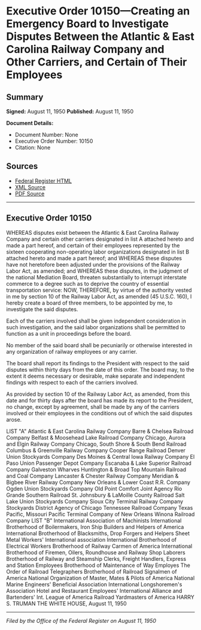 # Executive Order 10150—Creating an Emergency Board to Investigate Disputes Between the Atlantic & East Carolina Railway Company and Other Carriers, and Certain of Their Employees

## Summary

**Signed:** August 11, 1950
**Published:** August 11, 1950

**Document Details:**
- Document Number: None
- Executive Order Number: 10150
- Citation: None

## Sources
- [Federal Register HTML](https://www.presidency.ucsb.edu/documents/executive-order-10150-creating-emergency-board-investigate-disputes-between-the-atlantic)
- [XML Source](None)
- [PDF Source](None)

---

## Executive Order 10150

WHEREAS disputes exist between the Atlantic & East Carolina Railway Company and certain other carriers designated in list A attached hereto and made a part hereof, and certain of their employees represented by the sixteen cooperating non-operating labor organizations designated in list B attached hereto and made a part hereof; and
WHEREAS these disputes have not heretofore been adjusted under the provisions of the Railway Labor Act, as amended; and
WHEREAS these disputes, in the judgment of the national Mediation Board, threaten substantially to interrupt interstate commerce to a degree such as to deprive the country of essential transportation service:
NOW, THEREFORE, by virtue of the authority vested in me by section 10 of the Railway Labor Act, as amended (45 U.S.C. 160), I hereby create a board of three members, to be appointed by me, to investigate the said disputes.

Each of the carriers involved shall be given independent consideration in such investigation, and the said labor organizations shall be permitted to function as a unit in proceedings before the board.

No member of the said board shall be pecuniarily or otherwise interested in any organization of railway employees or any carrier.

The board shall report its findings to the President with respect to the said disputes within thirty days from the date of this order. The board may, to the extent it deems necessary or desirable, make separate and independent findings with respect to each of the carriers involved.

As provided by section 10 of the Railway Labor Act, as amended, from this date and for thirty days after the board has made its report to the President, no change, except by agreement, shall be made by any of the carriers involved or their employees in the conditions out of which the said disputes arose.

LIST "A"
Atlantic & East Carolina Railway Company
Barre & Chelsea Railroad Company
Belfast & Moosehead Lake Railroad Company
Chicago, Aurora and Elgin Railway Company
Chicago, South Shore & South Bend Railroad
Columbus & Greenville Railway Company
Cooper Range Railroad
Denver Union Stockyards Company
Des Moines & Central Iowa Railway Company
El Paso Union Passenger Depot Company
Escanaba & Lake Superior Railroad Company
Galveston Wharves
Huntington & Broad Top Mountain Railroad and Coal Company
Lancaster & Chester Railway Company
Meridian & Bigbee River Railway Company
New Orleans & Lower Coast R.R. Company
Ogden Union Stockyards Company
Old Point Comfort Joint Agency
Rio Grande Southern Railroad
St. Johnsbury & LaMoille County Railroad
Salt Lake Union Stockyards Company
Sioux City Terminal Railway Company
Stockyards District Agency of Chicago
Tennessee Railroad Company
Texas Pacific, Missouri Pacific Terminal Company of New Orleans
Winona Railroad Company
LIST "B"
International Association of Machinists
International Brotherhood of Boilermakers, Iron Ship Builders and Helpers of America
International Brotherhood of Blacksmiths, Drop Forgers and Helpers
Sheet Metal Workers' International association
International Brotherhood of Electrical Workers
Brotherhood of Railway Carmen of America
International Brotherhood of Firemen, Oilers, Roundhouse and Railway Shop Laborers
Brotherhood of Railway and Steamship Clerks, Freight Handlers, Express and Station Employees
Brotherhood of Maintenance of Way Employes
The Order of Railroad Telegraphers
Brotherhood of Railroad Signalmen of America
National Organization of Master, Mates & Pilots of America
National Marine Engineers' Beneficial Association
International Longshoremen's Association
Hotel and Restaurant Employees' International Alliance and Bartenders' Int. League of America
Railroad Yardmasters of America
HARRY S. TRUMAN
THE WHITE HOUSE,
August 11, 1950

---

*Filed by the Office of the Federal Register on August 11, 1950*
